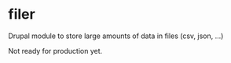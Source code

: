 filer
=====

Drupal module to store large amounts of data in files (csv, json, ...)

Not ready for production yet.
